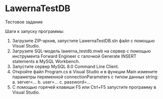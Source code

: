 # LawernaTestDB
Тестовое задание

Шаги к запуску программы:
1. Загрузите ZIP-архив, запустите LawernaTestDB.sln файл с помощью Visual Studio.
2. Загрузите SQL-модель lawerna_testdb.mwb на сервер с помощью инструмента Forward Engineer с галочкой Generate INSERT statements в MySQL Workbench.
3. Запустите сервер MySQL 8.0 Command Line Client.
4. Откройте файл Program.cs в Visual Studio и в функции Main измените параметры переменной connectionParameters с типом данных string:
a. server=...
b. user=...
c. password=...
5. С помощью горячей клавиши F5 или Ctrl+F5 запустите программу в Visual Studio.
